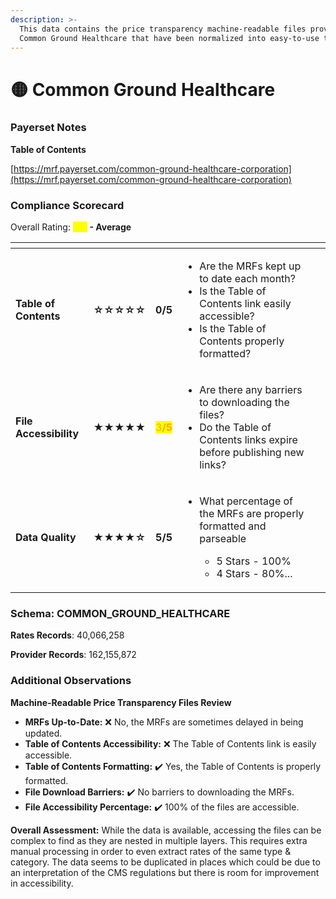 ```yaml
---
description: >-
  This data contains the price transparency machine-readable files provided by
  Common Ground Healthcare that have been normalized into easy-to-use tables.
---
```


# 🟡 Common Ground Healthcare

### Payerset Notes

**Table of Contents**

[https://mrf.payerset.com/common-ground-healthcare-corporation](https://mrf.payerset.com/common-ground-healthcare-corporation)

### Compliance Scorecard

Overall Rating: <mark style="color:yellow;">**3/5**</mark>**&#x20;- Average**

<table data-view="cards"><thead><tr><th></th><th></th><th></th><th></th><th data-hidden data-card-cover data-type="files"></th></tr></thead><tbody><tr><td><strong>Table of Contents</strong></td><td><strong>☆☆☆☆☆</strong></td><td><strong>0/5</strong></td><td><ul><li>Are the MRFs kept up to date each month? </li><li>Is the Table of Contents link easily accessible?</li><li>Is the Table of Contents properly formatted?</li></ul></td><td></td></tr><tr><td><strong>File Accessibility</strong></td><td><strong>★★★★★</strong></td><td><mark style="color:orange;">3<strong>/5</strong></mark></td><td><ul><li>Are there any barriers to downloading the files?</li><li>Do the Table of Contents links expire before publishing new links?</li></ul></td><td></td></tr><tr><td><strong>Data Quality</strong></td><td><strong>★★★★☆</strong></td><td><strong>5/5</strong></td><td><ul><li><p>What percentage of the MRFs are properly formatted and parseable</p><ul><li>5 Stars - 100%</li><li>4 Stars - 80%...</li></ul></li></ul></td><td></td></tr></tbody></table>

### Schema: COMMON\_GROUND\_HEALTHCARE

**Rates Records**: 40,066,258

**Provider Records**: 162,155,872

### Additional Observations

**Machine-Readable Price Transparency Files Review**

* **MRFs Up-to-Date:** ❌ No, the MRFs are sometimes delayed in being updated.
* **Table of Contents Accessibility:** ❌  The Table of Contents link is easily accessible.
* **Table of Contents Formatting:** ✔️ Yes, the Table of Contents is properly formatted.
* **File Download Barriers:** ✔️ No barriers to downloading the MRFs.
* **File Accessibility Percentage:** ✔️ 100% of the files are accessible.

**Overall Assessment:** While the data is available, accessing the files can be complex to find as they are nested in multiple layers. This requires extra manual processing in order to even extract rates of the same type & category. The data seems to be duplicated in places which could be due to an interpretation of the CMS regulations but there is room for improvement in accessibility.

